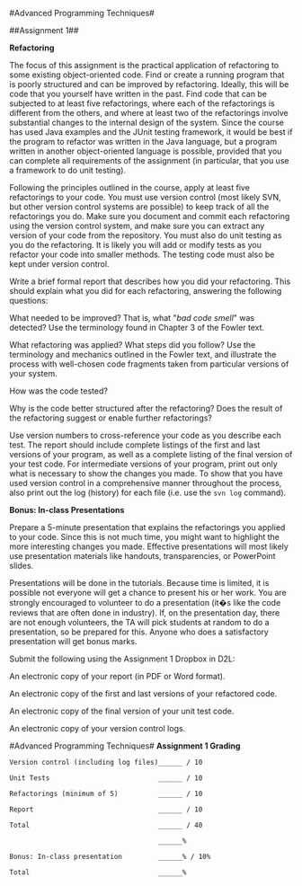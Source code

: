 #Advanced Programming Techniques#

##Assignment 1##

**Refactoring**

The focus of this assignment is the practical application of refactoring to some existing object-oriented code. Find or create a running program that is poorly structured and can be improved by refactoring. Ideally, this will be code that you yourself have written in the past. Find code that can be subjected to at least five refactorings, where each of the refactorings is different from the others, and where at least two of the refactorings involve substantial changes to the internal design of the system. Since the course has used Java examples and the JUnit testing framework, it would be best if the program to refactor was written in the Java language, but a program written in another object-oriented language is possible, provided that you can complete all requirements of the assignment (in particular, that you use a framework to do unit testing).

Following the principles outlined in the course, apply at least five refactorings to your code. You must use version control (most likely SVN, but other version control systems are possible) to keep track of all the refactorings you do. Make sure you document and commit each refactoring using the version control system, and make sure you can extract any version of your code from the repository. You must also do unit testing as you do the refactoring. It is likely you will add or modify tests as you refactor your code into smaller methods. The testing code must also be kept under version control.

Write a brief formal report that describes how you did your refactoring. This should explain what you did for each refactoring, answering the following questions:

What needed to be improved? That is, what "*bad code smell*" was detected? Use the terminology found in Chapter 3 of the Fowler text.

What refactoring was applied? What steps did you follow? Use the terminology and mechanics outlined in the Fowler text, and illustrate the process with well-chosen code fragments taken from particular versions of your system.

How was the code tested?

Why is the code better structured after the refactoring? Does the result of the refactoring suggest or enable further refactorings?

Use version numbers to cross-reference your code as you describe each test. The report should include complete listings of the first and last versions of your program, as well as a complete listing of the final version of your test code. For intermediate versions of your program, print out only what is necessary to show the changes you made. To show that you have used version control in a comprehensive manner throughout the process, also print out the log (history) for each file (i.e. use the `svn log` command).

**Bonus: In-class Presentations**

Prepare a 5-minute presentation that explains the refactorings you applied to your code. Since this is not much time, you might want to highlight the more interesting changes you made. Effective presentations will most likely use presentation materials like handouts, transparencies, or PowerPoint slides.

Presentations will be done in the tutorials. Because time is limited, it is possible not everyone will get a chance to present his or her work. You are strongly encouraged to volunteer to do a presentation (it�s like the code reviews that are often done in industry). If, on the presentation day, there are not enough volunteers, the TA will pick students at random to do a presentation, so be prepared for this. Anyone who does a satisfactory presentation will get bonus marks.

Submit the following using the Assignment 1 Dropbox in D2L:

An electronic copy of your report (in PDF or Word format).

An electronic copy of the first and last versions of your refactored code.

An electronic copy of the final version of your unit test code.

An electronic copy of your version control logs.

#Advanced Programming Techniques#
**Assignment 1 Grading**


    Version control (including log files)______ / 10

    Unit Tests	                         ______ / 10

    Refactorings (minimum of 5)	         ______ / 10

    Report                               ______ / 10

    Total                                ______ / 40	

                                         ______%

    Bonus: In-class presentation         ______% / 10%

    Total                                ______%